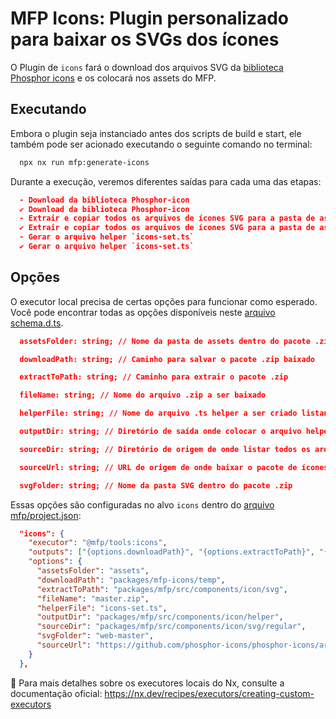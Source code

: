 # MFP Icons: Plugin personalizado para baixar os SVGs dos ícones

O Plugin de `icons` fará o download dos arquivos SVG da [biblioteca Phosphor icons](https://phosphoricons.com/) e os colocará nos assets do MFP.

## Executando

Embora o plugin seja instanciado antes dos scripts de build e start, ele também pode ser acionado executando o seguinte comando no terminal:

```bash
  npx nx run mfp:generate-icons
```

Durante a execução, veremos diferentes saídas para cada uma das etapas:

```json lines
  - Download da biblioteca Phosphor-icon
  ✔ Download da biblioteca Phosphor-icon
  - Extrair e copiar todos os arquivos de ícones SVG para a pasta de assets do componente de ícones
  ✔ Extrair e copiar todos os arquivos de ícones SVG para a pasta de assets do componente de ícones
  - Gerar o arquivo helper `icons-set.ts`
  ✔ Gerar o arquivo helper `icons-set.ts`
```

## Opções

O executor local precisa de certas opções para funcionar como esperado. Você pode encontrar todas as opções disponíveis neste [arquivo schema.d.ts](./src/executors/generate-icons/schema.d.ts).

```json lines
  assetsFolder: string; // Nome da pasta de assets dentro do pacote .zip

  downloadPath: string; // Caminho para salvar o pacote .zip baixado

  extractToPath: string; // Caminho para extrair o pacote .zip

  fileName: string; // Nome do arquivo .zip a ser baixado

  helperFile: string; // Nome do arquivo .ts helper a ser criado listando todos os nomes de ícones disponíveis

  outputDir: string; // Diretório de saída onde colocar o arquivo helper .ts criado

  sourceDir: string; // Diretório de origem de onde listar todos os arquivos de ícones SVG disponíveis

  sourceUrl: string; // URL de origem de onde baixar o pacote de ícones

  svgFolder: string; // Nome da pasta SVG dentro do pacote .zip
```

Essas opções são configuradas no alvo `icons` dentro do [arquivo mfp/project.json](../packages/mfp/project.json):

```json
  "icons": {
    "executor": "@mfp/tools:icons",
    "outputs": ["{options.downloadPath}", "{options.extractToPath}", "{options.outputDir}"],
    "options": {
      "assetsFolder": "assets",
      "downloadPath": "packages/mfp-icons/temp",
      "extractToPath": "packages/mfp/src/components/icon/svg",
      "fileName": "master.zip",
      "helperFile": "icons-set.ts",
      "outputDir": "packages/mfp/src/components/icon/helper",
      "sourceDir": "packages/mfp/src/components/icon/svg/regular",
      "svgFolder": "web-master",
      "sourceUrl": "https://github.com/phosphor-icons/phosphor-icons/archive/refs/heads"
    }
  },
```

📖 Para mais detalhes sobre os executores locais do Nx, consulte a documentação oficial: https://nx.dev/recipes/executors/creating-custom-executors
